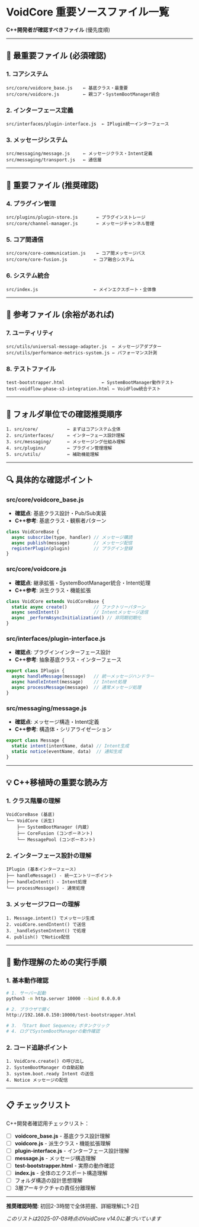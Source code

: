 # VoidCore 重要ソースファイル一覧

**C++開発者が確認すべきファイル** (優先度順)

---

## 🥇 最重要ファイル (必須確認)

### 1. コアシステム
```
src/core/voidcore_base.js    ← 基底クラス・最重要
src/core/voidcore.js         ← 親コア・SystemBootManager統合
```

### 2. インターフェース定義
```
src/interfaces/plugin-interface.js  ← IPlugin統一インターフェース
```

### 3. メッセージシステム
```
src/messaging/message.js     ← メッセージクラス・Intent定義
src/messaging/transport.js   ← 通信層
```

---

## 🥈 重要ファイル (推奨確認)

### 4. プラグイン管理
```
src/plugins/plugin-store.js       ← プラグインストレージ
src/core/channel-manager.js       ← メッセージチャンネル管理
```

### 5. コア間通信
```
src/core/core-communication.js    ← コア間メッセージバス
src/core/core-fusion.js          ← コア融合システム
```

### 6. システム統合
```
src/index.js                     ← メインエクスポート・全体像
```

---

## 🥉 参考ファイル (余裕があれば)

### 7. ユーティリティ
```
src/utils/universal-message-adapter.js  ← メッセージアダプター
src/utils/performance-metrics-system.js ← パフォーマンス計測
```

### 8. テストファイル
```
test-bootstrapper.html              ← SystemBootManager動作テスト
test-voidflow-phase-s3-integration.html ← VoidFlow統合テスト
```

---

## 📂 フォルダ単位での確認推奨順序

```
1. src/core/           ← まずはコアシステム全体
2. src/interfaces/     ← インターフェース設計理解
3. src/messaging/      ← メッセージング仕組み理解
4. src/plugins/        ← プラグイン管理理解
5. src/utils/          ← 補助機能理解
```

---

## 🔍 具体的な確認ポイント

### src/core/voidcore_base.js
- **確認点**: 基底クラス設計・Pub/Sub実装
- **C++参考**: 基底クラス・観察者パターン
```javascript
class VoidCoreBase {
  async subscribe(type, handler) // メッセージ購読
  async publish(message)         // メッセージ配信
  registerPlugin(plugin)         // プラグイン登録
}
```

### src/core/voidcore.js
- **確認点**: 継承拡張・SystemBootManager統合・Intent処理
- **C++参考**: 派生クラス・機能拡張
```javascript
class VoidCore extends VoidCoreBase {
  static async create()          // ファクトリーパターン
  async sendIntent()             // Intentメッセージ送信
  async _performAsyncInitialization() // 非同期初期化
}
```

### src/interfaces/plugin-interface.js  
- **確認点**: プラグインインターフェース設計
- **C++参考**: 抽象基底クラス・インターフェース
```javascript
export class IPlugin {
  async handleMessage(message)   // 統一メッセージハンドラー
  async handleIntent(message)    // Intent処理
  async processMessage(message)  // 通常メッセージ処理
}
```

### src/messaging/message.js
- **確認点**: メッセージ構造・Intent定義
- **C++参考**: 構造体・シリアライゼーション
```javascript
export class Message {
  static intent(intentName, data) // Intent生成
  static notice(eventName, data)  // 通知生成
}
```

---

## 💡 C++移植時の重要な読み方

### 1. クラス階層の理解
```
VoidCoreBase (基底)
└── VoidCore (派生)
    ├── SystemBootManager (内蔵)
    ├── CoreFusion (コンポーネント)
    └── MessagePool (コンポーネント)
```

### 2. インターフェース設計の理解
```
IPlugin (基本インターフェース)
├── handleMessage() - 統一エントリーポイント
├── handleIntent() - Intent処理
└── processMessage() - 通常処理
```

### 3. メッセージフローの理解
```
1. Message.intent() でメッセージ生成
2. voidCore.sendIntent() で送信
3. _handleSystemIntent() で処理
4. publish() でNotice配信
```

---

## 🧪 動作理解のための実行手順

### 1. 基本動作確認
```bash
# 1. サーバー起動
python3 -m http.server 10000 --bind 0.0.0.0

# 2. ブラウザで開く
http://192.168.0.150:10000/test-bootstrapper.html

# 3. 「Start Boot Sequence」ボタンクリック
# 4. ログでSystemBootManagerの動作確認
```

### 2. コード追跡ポイント
```
1. VoidCore.create() の呼び出し
2. SystemBootManager の自動起動
3. system.boot.ready Intent の送信
4. Notice メッセージの配信
```

---

## 📋 チェックリスト

C++開発者確認用チェックリスト：

- [ ] **voidcore_base.js** - 基底クラス設計理解
- [ ] **voidcore.js** - 派生クラス・機能拡張理解  
- [ ] **plugin-interface.js** - インターフェース設計理解
- [ ] **message.js** - メッセージ構造理解
- [ ] **test-bootstrapper.html** - 実際の動作確認
- [ ] **index.js** - 全体のエクスポート構造理解
- [ ] フォルダ構造の設計思想理解
- [ ] 3層アーキテクチャの責任分離理解

---

**推奨確認時間**: 初回2-3時間で全体把握、詳細理解に1-2日

*このリストは2025-07-08時点のVoidCore v14.0に基づいています*